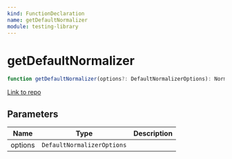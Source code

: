 ```yaml
---
kind: FunctionDeclaration
name: getDefaultNormalizer
module: testing-library
---
```


# getDefaultNormalizer

```ts
function getDefaultNormalizer(options?: DefaultNormalizerOptions): NormalizerFn;
```

[Link to repo](https://github.com/testing-library/angular-testing-library/blob/master/node_modules/@testing-library/dom/types/matches.d.ts#L29-L31)

## Parameters

| Name    | Type                       | Description |
| ------- | -------------------------- | ----------- |
| options | `DefaultNormalizerOptions` |             |
